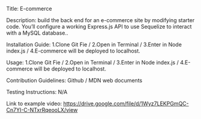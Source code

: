 

Title: E-commerce

Description: build the back end for an e-commerce site by modifying starter code. You’ll configure a working Express.js API to use Sequelize to interact with a MySQL database..

Installation Guide: 1.Clone Git Fie / 2.Open in Terminal / 3.Enter in Node index.js / 4.E-commerce will be deployed to localhost.

Usage: 1.Clone Git Fie / 2.Open in Terminal / 3.Enter in Node index.js / 4.E-commerce will be deployed to localhost.

Contribution Guidelines: Github / MDN web documents

Testing Instructions: N/A

Link to example video: https://drive.google.com/file/d/1Wyz7LEKPGmQC-Cn7YI-C-NTxrRqeooLX/view


